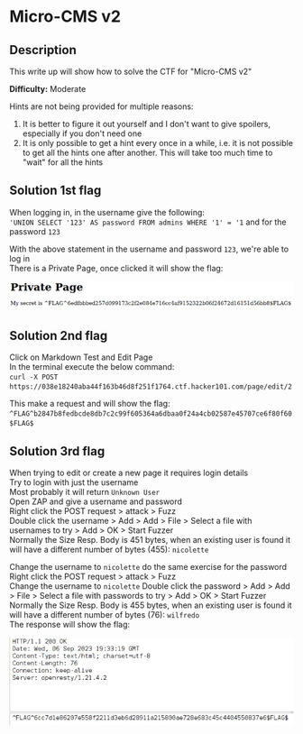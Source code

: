 # Micro-CMS v2

## Description
This write up will show how to solve the CTF for "Micro-CMS v2"

**Difficulty:** Moderate

Hints are not being provided for multiple reasons:</br>
1. It is better to figure it out yourself and I don't want to give spoilers, especially if you don't need one
2. It is only possible to get a hint every once in a while, i.e. it is not possible to get all the hints one after another. This will take too much time to "wait" for all the hints

## Solution 1st flag
When logging in, in the username give the following:</br>
`'UNION SELECT '123' AS password FROM admins WHERE '1' = '1` and for the password `123`</br>

With the above statement in the username and password `123`, we're able to log in</br>
There is a Private Page, once clicked it will show the flag:

![alt](https://github.com/8r0wn13/hacker101_ctf/blob/main/images/Screenshot%20from%202023-09-06%2021-59-38.png?raw=true)

## Solution 2nd flag
Click on Markdown Test and Edit Page</br>
In the terminal execute the below command:</br>
`curl -X POST https://038e18240aba44f163b46d8f251f1764.ctf.hacker101.com/page/edit/2`

This make a request and will show the flag:</br>
`^FLAG^b2847b8fedbcde8db7c2c99f605364a6dbaa0f24a4cb02587e45707ce6f80f60$FLAG$`

## Solution 3rd flag
When trying to edit or create a new page it requires login details</br>
Try to login with just the username</br>
Most probably it will return `Unknown User`</br>
Open ZAP and give a username and password</br>
Right click the POST request > attack > Fuzz</br>
Double click the username > Add > Add > File > Select a file with usernames to try > Add > OK > Start Fuzzer</br>
Normally the Size Resp. Body is 451 bytes, when an existing user is found it will have a different number of bytes (455): `nicolette`</br>

Change the username to `nicolette` do the same exercise for the password</br>
Right click the POST request > attack > Fuzz</br>
Change the username to `nicolette`
Double click the password > Add > Add > File > Select a file with passwords to try > Add > OK > Start Fuzzer</br>
Normally the Size Resp. Body is 455 bytes, when an existing user is found it will have a different number of bytes (76): `wilfredo`</br>
The response will show the flag:

![alt](https://github.com/8r0wn13/hacker101_ctf/blob/main/images/Screenshot%20from%202023-09-06%2021-37-55.png?raw=true)
